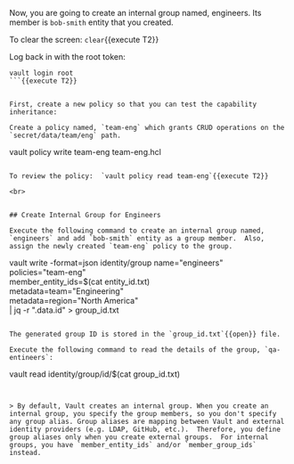 Now, you are going to create an internal group named, engineers.  Its member is `bob-smith` entity that you created.

To clear the screen: `clear`{{execute T2}}

Log back in with the root token:

```
vault login root
```{{execute T2}}


First, create a new policy so that you can test the capability inheritance:

Create a policy named, `team-eng` which grants CRUD operations on the `secret/data/team/eng` path.

```
vault policy write team-eng team-eng.hcl
```{{execute T2}}

To review the policy:  `vault policy read team-eng`{{execute T2}}

<br>


## Create Internal Group for Engineers

Execute the following command to create an internal group named, `engineers` and add `bob-smith` entity as a group member.  Also, assign the newly created `team-eng` policy to the group.

```
vault write -format=json identity/group name="engineers" \
      policies="team-eng" \
      member_entity_ids=$(cat entity_id.txt) \
      metadata=team="Engineering" \
      metadata=region="North America" \
      | jq -r ".data.id" > group_id.txt
```{{execute T2}}

The generated group ID is stored in the `group_id.txt`{{open}} file.

Execute the following command to read the details of the group, `qa-entineers`:

```
vault read identity/group/id/$(cat group_id.txt)
```{{execute T2}}


> By default, Vault creates an internal group. When you create an internal group, you specify the group members, so you don't specify any group alias. Group aliases are mapping between Vault and external identity providers (e.g. LDAP, GitHub, etc.).  Therefore, you define group aliases only when you create external groups.  For internal groups, you have `member_entity_ids` and/or `member_group_ids` instead.
